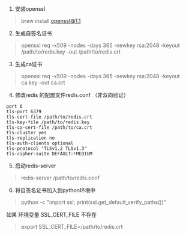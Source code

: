 

1. 安装openssl

> brew install openssl@1.1

2. 生成自签名证书
>openssl req -x509 -nodes -days 365 -newkey rsa:2048 -keyout /path/to/redis.key -out /path/to/redis.crt
3. 生成ca证书
> openssl req -x509 -nodes -days 365 -newkey rsa:2048 -keyout ca.key -out ca.crt

4. 修改redis 的配置文件redis.conf （非双向验证）

```
port 0
tls-port 6379
tls-cert-file /path/to/redis.crt
tls-key-file /path/to/redis.key
tls-ca-cert-file /path/to/ca.crt 
tls-cluster yes
tls-replication no
tls-auth-clients optional
tls-protocol "TLSv1.2 TLSv1.3"
tls-cipher-suite DEFAULT:!MEDIUM
```
5. 启动redis-server
> redis-server /path/to/redis.conf

6. 将自签名证书加入到python环境中
>  python -c "import ssl; print(ssl.get_default_verify_paths())"

如果 环境变量 SSL_CERT_FILE 不存在
> export SSL_CERT_FILE=/path/to/redis.crt


